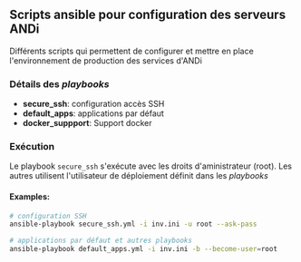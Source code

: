## Scripts ansible pour configuration des serveurs ANDi

Différents scripts qui permettent de configurer et mettre en place l'environnement de production des services d'ANDi

### Détails des _playbooks_

- **secure_ssh**: configuration accès SSH
- **default_apps**: applications par défaut
- **docker_suppport**: Support docker

### Exécution
Le playbook `secure_ssh` s'exécute avec les droits d'aministrateur (root). Les autres utilisent l'utilisateur de déploiement définit dans les _playbooks_

#### Examples:
```bash
# configuration SSH
ansible-playbook secure_ssh.yml -i inv.ini -u root --ask-pass

# applications par défaut et autres playbooks
ansible-playbook default_apps.yml -i inv.ini -b --become-user=root
```
